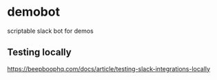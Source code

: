 # demobot
scriptable slack bot for demos

## Testing locally
https://beepboophq.com/docs/article/testing-slack-integrations-locally
